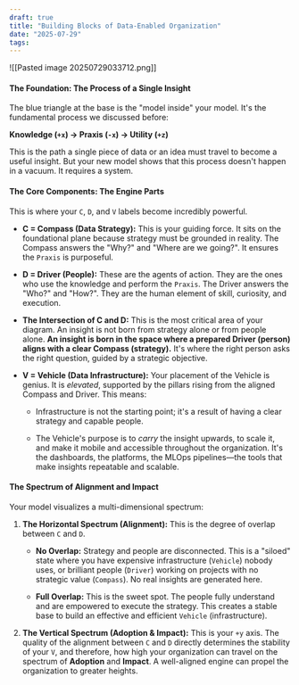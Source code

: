 ```yaml
---
draft: true
title: "Building Blocks of Data-Enabled Organization"
date: "2025-07-29"
tags: 
---
```



![[Pasted image 20250729033712.png]]

#### The Foundation: The Process of a Single Insight

The blue triangle at the base is the "model inside" your model. It's the fundamental process we discussed before:

**Knowledge (`+x`) → Praxis (`-x`) → Utility (`+z`)**

This is the path a single piece of data or an idea must travel to become a useful insight. But your new model shows that this process doesn't happen in a vacuum. It requires a system.




#### The Core Components: The Engine Parts

This is where your `C`, `D`, and `V` labels become incredibly powerful.

- **C = Compass (Data Strategy):** This is your guiding force. It sits on the foundational plane because strategy must be grounded in reality. The Compass answers the "Why?" and "Where are we going?". It ensures the `Praxis` is purposeful.
    
- **D = Driver (People):** These are the agents of action. They are the ones who use the knowledge and perform the `Praxis`. The Driver answers the "Who?" and "How?". They are the human element of skill, curiosity, and execution.
    
- **The Intersection of C and D:** This is the most critical area of your diagram. An insight is not born from strategy alone or from people alone. **An insight is born in the space where a prepared Driver (person) aligns with a clear Compass (strategy).** It's where the right person asks the right question, guided by a strategic objective.
    
- **V = Vehicle (Data Infrastructure):** Your placement of the Vehicle is genius. It is _elevated_, supported by the pillars rising from the aligned Compass and Driver. This means:
    
    - Infrastructure is not the starting point; it's a result of having a clear strategy and capable people.
        
    - The Vehicle's purpose is to _carry_ the insight upwards, to scale it, and make it mobile and accessible throughout the organization. It's the dashboards, the platforms, the MLOps pipelines—the tools that make insights repeatable and scalable.


#### The Spectrum of Alignment and Impact

Your model visualizes a multi-dimensional spectrum:

1. **The Horizontal Spectrum (Alignment):** This is the degree of overlap between `C` and `D`.
    
    - **No Overlap:** Strategy and people are disconnected. This is a "siloed" state where you have expensive infrastructure (`Vehicle`) nobody uses, or brilliant people (`Driver`) working on projects with no strategic value (`Compass`). No real insights are generated here.
        
    - **Full Overlap:** This is the sweet spot. The people fully understand and are empowered to execute the strategy. This creates a stable base to build an effective and efficient `Vehicle` (infrastructure).
        
2. **The Vertical Spectrum (Adoption & Impact):** This is your `+y` axis. The quality of the alignment between `C` and `D` directly determines the stability of your `V`, and therefore, how high your organization can travel on the spectrum of **Adoption** and **Impact**. A well-aligned engine can propel the organization to greater heights.